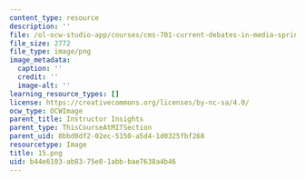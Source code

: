 ```yaml
---
content_type: resource
description: ''
file: /ol-ocw-studio-app/courses/cms-701-current-debates-in-media-spring-2015/b44e6103ab8375e01abbbae7638a4b46_15.png
file_size: 2772
file_type: image/png
image_metadata:
  caption: ''
  credit: ''
  image-alt: ''
learning_resource_types: []
license: https://creativecommons.org/licenses/by-nc-sa/4.0/
ocw_type: OCWImage
parent_title: Instructor Insights
parent_type: ThisCourseAtMITSection
parent_uid: 8bbd0df2-02ec-5150-a5d4-1d0325fbf268
resourcetype: Image
title: 15.png
uid: b44e6103-ab83-75e0-1abb-bae7638a4b46
---
```

